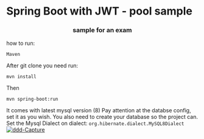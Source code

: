 # Spring Boot with JWT - pool sample

<h3 align="center">sample for an exam</h3>

how to run:

```
Maven
```
After git clone you need run:
```
mvn install
```
Then
```
mvn spring-boot:run
```

It comes with latest mysql version (8)
Pay attention at the databse config, set it as you wish.
You also need to create your database so the project can.
Set the Mysql Dialect on dialect: ```org.hibernate.dialect.MySQL8Dialect```
<a href="https://ibb.co/xztzsx4"><img src="https://i.ibb.co/2c1c6Gb/ddd-Capture.png" alt="ddd-Capture" border="0"></a>
